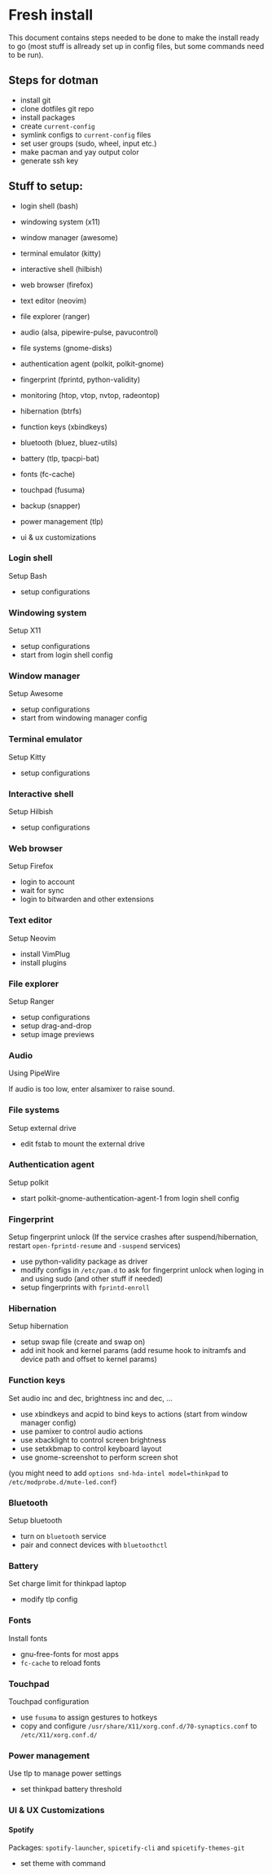 # Fresh install

This document contains steps needed to be done to make the install ready to go (most stuff is allready set up in config files, but some commands need to be run).

## Steps for dotman

- install git
- clone dotfiles git repo
- install packages
- create `current-config`
- symlink configs to `current-config` files
- set user groups (sudo, wheel, input etc.)
- make pacman and yay output color
- generate ssh key

## Stuff to setup:

- login shell (bash)
- windowing system (x11)
- window manager (awesome)
- terminal emulator (kitty)
- interactive shell (hilbish)
- web browser (firefox)
- text editor (neovim)
- file explorer (ranger)
- audio (alsa, pipewire-pulse, pavucontrol)
- file systems (gnome-disks)
- authentication agent (polkit, polkit-gnome)
- fingerprint (fprintd, python-validity)
- monitoring (htop, vtop, nvtop, radeontop)
- hibernation (btrfs)
- function keys (xbindkeys)
- bluetooth (bluez, bluez-utils)
- battery (tlp, tpacpi-bat)
- fonts (fc-cache)
- touchpad (fusuma)
- backup (snapper)
- power management (tlp)

- ui & ux customizations

### Login shell

Setup Bash

- setup configurations

### Windowing system

Setup X11

- setup configurations
- start from login shell config

### Window manager

Setup Awesome

- setup configurations
- start from windowing manager config

### Terminal emulator

Setup Kitty

- setup configurations

### Interactive shell

Setup Hilbish

- setup configurations

### Web browser

Setup Firefox

- login to account
- wait for sync
- login to bitwarden and other extensions

### Text editor

Setup Neovim

- install VimPlug
- install plugins

### File explorer

Setup Ranger

- setup configurations
- setup drag-and-drop
- setup image previews

### Audio

Using PipeWire

If audio is too low, enter alsamixer to raise sound.

### File systems

Setup external drive

- edit fstab to mount the external drive

### Authentication agent

Setup polkit

- start polkit-gnome-authentication-agent-1 from login shell config

### Fingerprint

Setup fingerprint unlock
(If the service crashes after suspend/hibernation, restart `open-fprintd-resume` and `-suspend` services)

- use python-validity package as driver
- modify configs in `/etc/pam.d` to ask for fingerprint unlock when loging in and using sudo (and other stuff if needed)
- setup fingerprints with `fprintd-enroll`

### Hibernation

Setup hibernation

- setup swap file (create and swap on)
- add init hook and kernel params (add resume hook to initramfs and device path and offset to kernel params)

### Function keys

Set audio inc and dec, brightness inc and dec, ...

- use xbindkeys and acpid to bind keys to actions (start from window manager config)
- use pamixer to control audio actions
- use xbacklight to control screen brightness
- use setxkbmap to control keyboard layout
- use gnome-screenshot to perform screen shot

(you might need to add `options snd-hda-intel model=thinkpad` to `/etc/modprobe.d/mute-led.conf`)

### Bluetooth

Setup bluetooth

- turn on `bluetooth` service
- pair and connect devices with `bluetoothctl`

### Battery

Set charge limit for thinkpad laptop

- modify tlp config

### Fonts

Install fonts

- gnu-free-fonts for most apps
- `fc-cache` to reload fonts

### Touchpad

Touchpad configuration

- use `fusuma` to assign gestures to hotkeys
- copy and configure `/usr/share/X11/xorg.conf.d/70-synaptics.conf` to `/etc/X11/xorg.conf.d/`

### Power management

Use tlp to manage power settings

- set thinkpad battery threshold

### UI & UX Customizations

#### Spotify

Packages: `spotify-launcher`, `spicetify-cli` and `spicetify-themes-git`

- set theme with command


